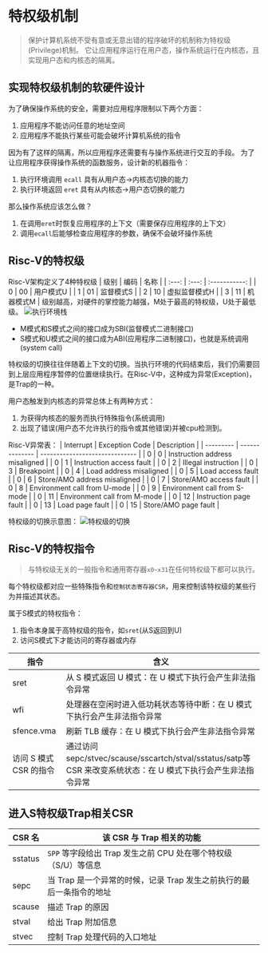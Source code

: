 # 特权级机制
> 保护计算机系统不受有意或无意出错的程序破坏的机制称为特权级(Privilege)机制。
> 它让应用程序运行在用户态，操作系统运行在内核态，且实现用户态和内核态的隔离。

## 实现特权级机制的软硬件设计
为了确保操作系统的安全，需要对应用程序限制以下两个方面：
1. 应用程序不能访问任意的地址空间
2. 应用程序不能执行某些可能会破坏计算机系统的指令

因为有了这样的隔离，所以应用程序还需要有与操作系统进行交互的手段。
为了让应用程序获得操作系统的函数服务，设计新的机器指令：
1. 执行环境调用 `ecall`
  具有从用户态->内核态切换的能力
2. 执行环境返回 `eret`
  具有从内核态->用户态切换的能力

那么操作系统应该怎么做？
1. 在调用`eret`时恢复应用程序的上下文（需要保存应用程序的上下文）
2. 调用`ecall`后能够检查应用程序的参数，确保不会破坏操作系统

## Risc-V的特权级
Risc-V架构定义了4种特权级
| 级别  | 编码  |     名称      |
| :---: | :---: | :-----------: |
|   0   |  00   |   用户模式U   |
|   1   |  01   |   监督模式S   |
|   2   |  10   | 虚拟监督模式H |
|   3   |  11   |   机器模式M   |
级别越高，对硬件的掌控能力越强，M处于最高的特权级，U处于最低级。
![执行环境栈](https://rcore-os.github.io/rCore-Tutorial-Book-v3/_images/PrivilegeStack.png)
- M模式和S模式之间的接口成为SBI(监督模式二进制接口)
- S模式和U模式之间的接口成为ABI(应用程序二进制接口)，也就是系统调用(system call)

特权级的切换往往伴随着上下文的切换。当执行环境的代码结束后，我们仍需要回到上层应用程序暂停的位置继续执行。在Risc-V中，这种成为异常(Exception)，是Trap的一种。

用户态触发到内核态的异常总体上有两种方式：
1. 为获得内核态的服务而执行特殊指令(系统调用)
2. 出现了错误(用户态不允许执行的指令或其他错误)并被cpu检测到。

Risc-V异常表：
| Interrupt | Exception Code | Description                    |
| --------- | -------------- | ------------------------------ |
| 0         | 0              | Instruction address misaligned |
| 0         | 1              | Instruction access fault       |
| 0         | 2              | Illegal instruction            |
| 0         | 3              | Breakpoint                     |
| 0         | 4              | Load address misaligned        |
| 0         | 5              | Load access fault              |
| 0         | 6              | Store/AMO address misaligned   |
| 0         | 7              | Store/AMO access fault         |
| 0         | 8              | Environment call from U-mode   |
| 0         | 9              | Environment call from S-mode   |
| 0         | 11             | Environment call from M-mode   |
| 0         | 12             | Instruction page fault         |
| 0         | 13             | Load page fault                |
| 0         | 15             | Store/AMO page fault           |

特权级的切换示意图：
![特权级的切换](https://rcore-os.github.io/rCore-Tutorial-Book-v3/_images/EnvironmentCallFlow.png)

## Risc-V的特权指令
> 与特权级无关的一般指令和通用寄存器`x0~x31`在任何特权级下都可以执行。

每个特权级都对应一些特殊指令和`控制状态寄存器CSR`，用来控制该特权级的某些行为并描述其状态。

属于S模式的特权指令：
1. 指令本身属于高特权级的指令，如`sret`(从S返回到U)
2. 访问S模式下才能访问的寄存器或内存

| 指令                   | 含义                                                                                                          |
| ---------------------- | ------------------------------------------------------------------------------------------------------------- |
| sret                   | 从 S 模式返回 U 模式：在 U 模式下执行会产生非法指令异常                                                       |
| wfi                    | 处理器在空闲时进入低功耗状态等待中断：在 U 模式下执行会产生非法指令异常                                       |
| sfence.vma             | 刷新 TLB 缓存：在 U 模式下执行会产生非法指令异常                                                              |
| 访问 S 模式 CSR 的指令 | 通过访问 sepc/stvec/scause/sscartch/stval/sstatus/satp等CSR 来改变系统状态：在 U 模式下执行会产生非法指令异常 |

## 进入S特权级Trap相关CSR
| CSR 名  | 该 CSR 与 Trap 相关的功能                                            |
| ------- | -------------------------------------------------------------------- |
| sstatus | `SPP` 等字段给出 Trap 发生之前 CPU 处在哪个特权级（S/U）等信息       |
| sepc    | 当 Trap 是一个异常的时候，记录 Trap 发生之前执行的最后一条指令的地址 |
| scause  | 描述 Trap 的原因                                                     |
| stval   | 给出 Trap 附加信息                                                   |
| stvec   | 控制 Trap 处理代码的入口地址                                         |
